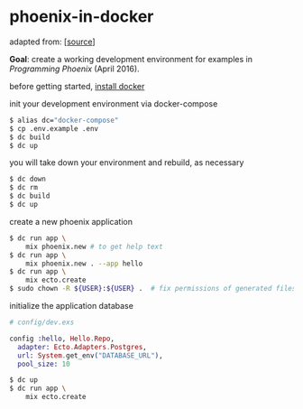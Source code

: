 # phoenix-in-docker

adapted from: [[source](https://blog.cloud66.com/deploying-your-phoenix-applications-in-production-using-docker/)]

**Goal**: create a working development environment for examples in _Programming Phoenix_ (April 2016).

before getting started, [install docker](https://radavis.github.io/ubuntu-for-development/docker.html)

init your development environment via docker-compose

```bash
$ alias dc="docker-compose"
$ cp .env.example .env
$ dc build
$ dc up
```

you will take down your environment and rebuild, as necessary

```bash
$ dc down
$ dc rm
$ dc build
$ dc up
```

create a new phoenix application

```bash
$ dc run app \
    mix phoenix.new # to get help text
$ dc run app \
    mix phoenix.new . --app hello
$ dc run app \
    mix ecto.create
$ sudo chown -R ${USER}:${USER} .  # fix permissions of generated files
```

initialize the application database

```elixir
# config/dev.exs

config :hello, Hello.Repo,
  adapter: Ecto.Adapters.Postgres,
  url: System.get_env("DATABASE_URL"),
  pool_size: 10
```

```bash
$ dc up
$ dc run app \
    mix ecto.create
```
